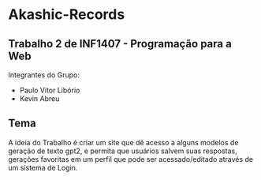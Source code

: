 # Akashic-Records

## Trabalho 2 de INF1407 - Programação para a Web
Integrantes do Grupo:

* Paulo Vitor Libório  
* Kevin Abreu  

## Tema
A ideia do Trabalho é criar um site que dê acesso a alguns modelos de geração de texto gpt2, e permita que usuários salvem suas respostas, gerações favoritas em um perfil que pode ser acessado/editado através de um sistema de Login.  
